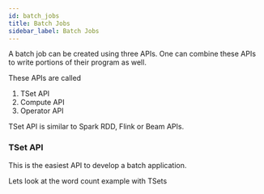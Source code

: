 ```yaml
---
id: batch_jobs
title: Batch Jobs
sidebar_label: Batch Jobs
---
```


A batch job can be created using three APIs. One can combine these APIs to write portions of their program as well.

These APIs are called

1. TSet API
2. Compute API
3. Operator API

TSet API is similar to Spark RDD, Flink or Beam APIs.

### TSet API

This is the easiest API to develop a batch application. 

Lets look at the word count example with TSets

